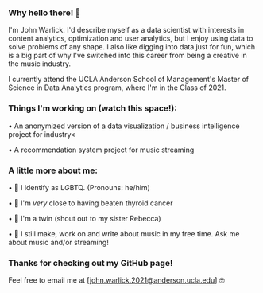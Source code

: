 ### Why hello there! 👋

I'm John Warlick. I'd describe myself as a data scientist with interests in content analytics, optimization and user analytics, but I enjoy using data to solve problems of any shape. I also like digging into data just for fun, which is a big part of why I've switched into this career from being a creative in the music industry.

I currently attend the UCLA Anderson School of Management's Master of Science in Data Analytics program, where I'm in the Class of 2021.

### Things I'm working on (watch this space!):

• An anonymized version of a data visualization / business intelligence project for industry<

• A recommendation system project for music streaming 

### A little more about me:
• 👬 I identify as L*G*BTQ. (Pronouns: he/him) 

• 🏥 I'm _very_ close to having beaten thyroid cancer</break>

• 👯 I'm a twin (shout out to my sister Rebecca)</break>

• 🎼 I still make, work on and write about music in my free time. Ask me about music and/or streaming!

### Thanks for checking out my GitHub page!
Feel free to email me at [john.warlick.2021@anderson.ucla.edu] 🤓
